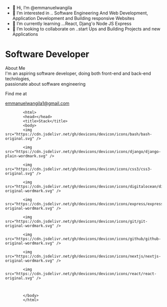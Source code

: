 - 👋 Hi, I’m @emmanuelwangila
- 👀 I’m interested in .. Software Engineering
And Web Development, Application Development and 
Building responsive Websites 
- 🌱 I’m currently learning ...React, Djang'o
Node JS Express 
- 💞️ I’m looking to collaborate on ..start Ups and Building
Projects and new Applications 


<!---
emmanuelwangila/emmanuelwangila is a ✨ special ✨ repository because its `README.md` (this file) appears on your GitHub profile.
You can click the Preview link to take a look at your changes.
--->
<h1 class="color-blue font-bold"> Software Developer </h1>
<div>About Me</div>
<div> I'm an aspiring software developer, doing both front-end
and back-end technlogies,</br> passionate about soffware engineering</div>
<p>Find me at </p> <a href="https:/emmanuelwangila1@gmail.com">emmanuelwangila1@gmail.com</a> 


            <html>
            <head></head>
            <title>Stack</title>
            <body>
            <img src="https://cdn.jsdelivr.net/gh/devicons/devicon/icons/bash/bash-original.svg" />
            
            <img src="https://cdn.jsdelivr.net/gh/devicons/devicon/icons/django/django-plain-wordmark.svg" />
         
            <img src="https://cdn.jsdelivr.net/gh/devicons/devicon/icons/css3/css3-original.svg" />
          
            <img src="https://cdn.jsdelivr.net/gh/devicons/devicon/icons/digitalocean/digitalocean-original-wordmark.svg" />
          
            <img src="https://cdn.jsdelivr.net/gh/devicons/devicon/icons/express/express-original-wordmark.svg" />
          
            <img src="https://cdn.jsdelivr.net/gh/devicons/devicon/icons/git/git-original-wordmark.svg" />
          
            <img src="https://cdn.jsdelivr.net/gh/devicons/devicon/icons/github/github-original-wordmark.svg" />
          
            <img src="https://cdn.jsdelivr.net/gh/devicons/devicon/icons/nextjs/nextjs-original-wordmark.svg" />
          
            <img src="https://cdn.jsdelivr.net/gh/devicons/devicon/icons/react/react-original.svg" />
          
            
            
            </body>
            </html>
            
            
          
            
          







